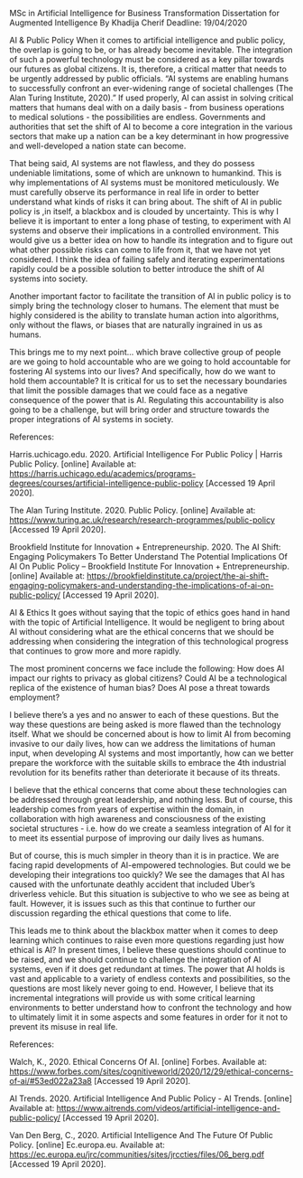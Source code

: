 MSc in Artificial Intelligence for Business Transformation
Dissertation for Augmented Intelligence
By Khadija Cherif
Deadline: 19/04/2020



 AI & Public Policy
When it comes to artificial intelligence and public policy, the overlap is going to be, or has already become inevitable. The integration of such a powerful technology must be considered as a key pillar towards our futures as global citizens. It is, therefore, a critical matter that needs to be urgently addressed by public officials. “AI systems are enabling humans to successfully confront an ever-widening range of societal challenges (The Alan Turing Institute, 2020).” If used properly, AI can assist in solving critical matters that humans deal with on a daily basis - from business operations to medical solutions - the possibilities are endless. Governments and authorities that set the shift of AI to become a core integration in the various sectors that make up a nation can be a key determinant in how progressive and well-developed a nation state can become.

That being said, AI systems are not flawless, and they do possess undeniable limitations, some of which are unknown to humankind. This is why implementations of AI systems must be monitored meticulously. We must carefully observe its performance in real life in order to better understand what kinds of risks it can bring about. The shift of AI in public policy is ,in itself, a blackbox and is clouded by uncertainty. This is why I believe it is important to enter a long phase of testing, to experiment with AI systems and observe their implications in a controlled environment. This would give us a better idea on how to handle its integration and to figure out what other possible risks can come to life from it, that we have not yet considered. I think the idea of failing safely and iterating experimentations rapidly could be a possible solution to better introduce the shift of AI systems into society.

Another important factor to facilitate the transition of AI in public policy is to simply bring the technology closer to humans. The element that must be highly considered is the ability to translate human action into algorithms, only without the flaws, or biases that are naturally ingrained in us as humans. 

This brings me to my next point… which brave collective group of people are we going to hold accountable who are we going to hold accountable for fostering AI systems into our lives? And specifically, how do we want to hold them accountable? It is critical for us to set the necessary boundaries that limit the possible damages that we could face as a negative consequence of the power that is AI. Regulating this accountability is also going to be a challenge, but will bring order and structure towards the proper integrations of AI systems in society.







References:

Harris.uchicago.edu. 2020. Artificial Intelligence For Public Policy | Harris Public Policy. [online] Available at: <https://harris.uchicago.edu/academics/programs-degrees/courses/artificial-intelligence-public-policy> [Accessed 19 April 2020].

The Alan Turing Institute. 2020. Public Policy. [online] Available at: <https://www.turing.ac.uk/research/research-programmes/public-policy> [Accessed 19 April 2020]. 

Brookfield Institute for Innovation + Entrepreneurship. 2020. The AI Shift: Engaging Policymakers To Better Understand The Potential Implications Of AI On Public Policy – Brookfield Institute For Innovation + Entrepreneurship. [online] Available at: <https://brookfieldinstitute.ca/project/the-ai-shift-engaging-policymakers-and-understanding-the-implications-of-ai-on-public-policy/> [Accessed 19 April 2020].





AI & Ethics
It goes without saying that the topic of ethics goes hand in hand with the topic of Artificial Intelligence. It would be negligent to bring about AI without considering what are the ethical concerns that we should be addressing when considering the integration of this technological progress that continues to grow more and more rapidly. 

The most prominent concerns we face include the following:
How does AI impact our rights to privacy as global citizens?
Could AI be a technological replica of the existence of human bias?
Does AI pose a threat towards employment?

I believe there’s a yes and no answer to each of these questions. But the way these questions are being asked is more flawed than the technology itself. What we should be concerned about is how to limit AI from becoming invasive to our daily lives, how can we address the limitations of human input, when developing AI systems and most importantly, how can we better prepare the workforce with the suitable skills to embrace the 4th industrial revolution for its benefits rather than deteriorate it because of its threats. 

I believe that the ethical concerns that come about these technologies can be addressed through great leadership, and nothing less. But of course, this leadership comes from years of expertise within the domain, in collaboration with high awareness and consciousness of the existing societal structures - i.e. how do we create a seamless integration of AI for it to meet its essential purpose of improving our daily lives as humans. 

But of course, this is much simpler in theory than it is in practice. We are facing rapid developments of AI-empowered technologies. But could we be developing their integrations too quickly? We see the damages that AI has caused with the unfortunate deathly accident that included Uber’s driverless vehicle. But this situation is subjective to who we see as being at fault. However, it is issues such as this that continue to further our discussion regarding the ethical questions that come to life.

This leads me to think about the blackbox matter when it comes to deep learning which continues to raise even more questions regarding just how ethical is AI? In present times, I believe these questions should continue to be raised, and we should continue to challenge the integration of AI systems, even if it does get redundant at times. The power that AI holds is vast and applicable to a variety of endless contexts and possibilities, so the questions are most likely never going to end. However, I believe that its incremental integrations will provide us with some critical learning environments to better understand how to confront the technology and how to ultimately limit it in some aspects and some features in order for it not to prevent its misuse in real life. 

References: 

Walch, K., 2020. Ethical Concerns Of AI. [online] Forbes. Available at: <https://www.forbes.com/sites/cognitiveworld/2020/12/29/ethical-concerns-of-ai/#53ed022a23a8> [Accessed 19 April 2020].

AI Trends. 2020. Artificial Intelligence And Public Policy - AI Trends. [online] Available at: <https://www.aitrends.com/videos/artificial-intelligence-and-public-policy/> [Accessed 19 April 2020].

Van Den Berg, C., 2020. Artificial Intelligence And The Future Of Public Policy. [online] Ec.europa.eu. Available at: <https://ec.europa.eu/jrc/communities/sites/jrccties/files/06_berg.pdf> [Accessed 19 April 2020].
